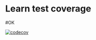 # Learn test coverage
#OK

[![codecov](https://codecov.io/gh/nibble0101/learn-test-coverage/branch/master/graph/badge.svg?token=H5LANOBRH6)](https://codecov.io/gh/nibble0101/learn-test-coverage)
